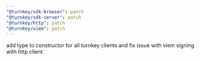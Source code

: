 ```yaml
---
"@turnkey/sdk-browser": patch
"@turnkey/sdk-server": patch
"@turnkey/http": patch
"@turnkey/viem": patch
---
```


add type to constructor for all turnkey clients and fix issue with viem signing with http client
